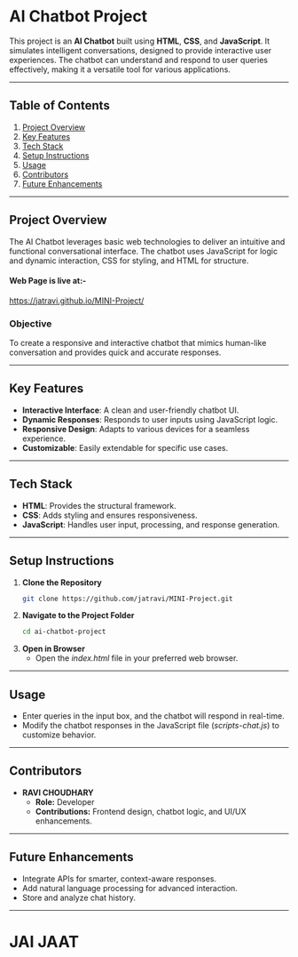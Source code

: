 # AI Chatbot Project  

This project is an **AI Chatbot** built using **HTML**, **CSS**, and **JavaScript**. It simulates intelligent conversations, designed to provide interactive user experiences. The chatbot can understand and respond to user queries effectively, making it a versatile tool for various applications.

---

## Table of Contents  
1. [Project Overview](#project-overview)  
2. [Key Features](#key-features)  
3. [Tech Stack](#tech-stack)  
4. [Setup Instructions](#setup-instructions)  
5. [Usage](#usage)  
6. [Contributors](#contributors)  
7. [Future Enhancements](#future-enhancements)   

---

## Project Overview  
The AI Chatbot leverages basic web technologies to deliver an intuitive and functional conversational interface. The chatbot uses JavaScript for logic and dynamic interaction, CSS for styling, and HTML for structure.  

#### Web Page is live at:-
https://jatravi.github.io/MINI-Project/

### Objective  
To create a responsive and interactive chatbot that mimics human-like conversation and provides quick and accurate responses.  

---

## Key Features  
- **Interactive Interface**: A clean and user-friendly chatbot UI.  
- **Dynamic Responses**: Responds to user inputs using JavaScript logic.  
- **Responsive Design**: Adapts to various devices for a seamless experience.  
- **Customizable**: Easily extendable for specific use cases.  

---

## Tech Stack  
- **HTML**: Provides the structural framework.  
- **CSS**: Adds styling and ensures responsiveness.  
- **JavaScript**: Handles user input, processing, and response generation.  

---

## Setup Instructions  

1. **Clone the Repository**  
   ```bash
   git clone https://github.com/jatravi/MINI-Project.git
2. **Navigate to the Project Folder**
   ```bash
   cd ai-chatbot-project
3. **Open in Browser**
   - Open the *index.html* file in your preferred web browser.

---

## Usage
- Enter queries in the input box, and the chatbot will respond in real-time.
- Modify the chatbot responses in the JavaScript file (*scripts-chat.js*) to customize behavior.

---

## Contributors
- **RAVI CHOUDHARY**
  - **Role:** Developer
  - **Contributions:** Frontend design, chatbot logic, and UI/UX enhancements.

---

## Future Enhancements
- Integrate APIs for smarter, context-aware responses.
- Add natural language processing for advanced interaction.
- Store and analyze chat history.

---

# JAI JAAT
